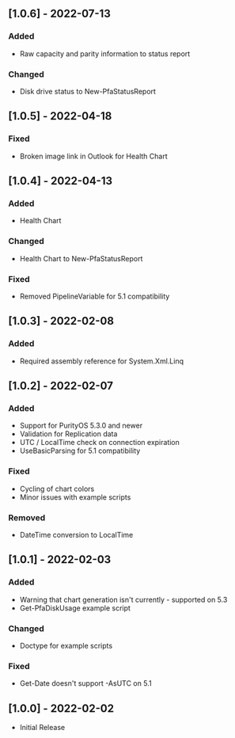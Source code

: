 ## [1.0.6] - 2022-07-13
### Added
- Raw capacity and parity information to status report

### Changed
- Disk drive status to New-PfaStatusReport
 
## [1.0.5] - 2022-04-18
### Fixed
- Broken image link in Outlook for Health Chart

## [1.0.4] - 2022-04-13
### Added
- Health Chart

### Changed
- Health Chart to New-PfaStatusReport

### Fixed
- Removed PipelineVariable for 5.1 compatibility

## [1.0.3] - 2022-02-08
### Added
- Required assembly reference for System.Xml.Linq

## [1.0.2] - 2022-02-07
### Added
- Support for PurityOS 5.3.0 and newer
- Validation for Replication data
- UTC / LocalTime check on connection expiration
- UseBasicParsing for 5.1 compatibility

### Fixed
- Cycling of chart colors
- Minor issues with example scripts

### Removed
- DateTime conversion to LocalTime

## [1.0.1] - 2022-02-03
### Added
- Warning that chart generation isn't currently - supported on 5.3
- Get-PfaDiskUsage example script

### Changed
- Doctype for example scripts

### Fixed
- Get-Date doesn't support -AsUTC on 5.1

## [1.0.0] - 2022-02-02
- Initial Release
